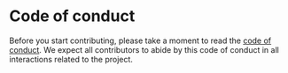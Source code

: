 # Code of conduct

<a id="markdown-code-of-conduct" name="code-of-conduct"></a>

Before you start contributing, please take a moment to read the
[code of conduct](https://www.rust-lang.org/policies/code-of-conduct). We expect all contributors to
abide by this code of conduct in all interactions related to the project.
